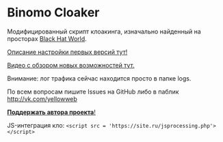 # Binomo Cloaker
Модифицированный скрипт клоакинга, изначально найденный на просторах [Black Hat World](http://blackhatworld.com).

[Описание настройки первых версий тут!](https://yellowweb.top/%d0%ba%d0%bb%d0%be%d0%b0%d0%ba%d0%b8%d0%bd%d0%b3-%d0%b4%d0%bb%d1%8f-%d0%b1%d0%b5%d0%b4%d0%bd%d0%be%d0%b3%d0%be-%d0%bd%d0%be-%d1%83%d0%bc%d0%bd%d0%be%d0%b3%d0%be-%d0%b0%d1%80%d0%b1%d0%b8%d1%82%d1%80/)

[Видео с обзором новых возможностей тут.](https://www.youtube.com/watch?v=x-Z2Y4lEOc0&t=656s)

Внимание: лог трафика сейчас находится просто в папке logs.

По всем вопросам пишите Issues на GitHub либо в паблик http://vk.com/yellowweb

[**Поддержать автора проекта**!](https://capu.st/yellowweb)


JS-интеграция кло:
`<script src = 'https://site.ru/jsprocessing.php'></script>`
